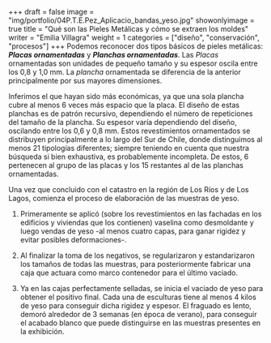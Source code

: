 +++
draft = false
image = "img/portfolio/04P.T.E.Pez_Aplicacio_bandas_yeso.jpg"
showonlyimage = true
title = "Qué son las Pieles Metálicas y cómo se extraen los moldes"
writer = "Emilia Villagra"
weight = 1
categories = ["diseño", "conservación", "procesos"]
+++
Podemos reconocer dos tipos básicos de pieles metálicas: ***Placas
ornamentadas*** y ***Planchas ornamentadas***. Las *Placas* ornamentadas
 son unidades de pequeño tamaño y su
espesor oscila entre los 0,8 y 1,0 mm. La *plancha* ornamentada se
diferencia de la anterior principalmente por sus mayores
dimensiones.
<!--more-->
Inferimos el que hayan sido más económicas, ya que
una sola plancha cubre al menos 6 veces más espacio que la placa.
El diseño de estas planchas es de patrón recursivo, dependiendo
el número de repeticiones del tamaño de la plancha. Su espesor
varía dependiendo del diseño, oscilando entre los 0,6 y 0,8 mm.
Estos revestimientos ornamentados se distribuyen principalmente a
lo largo del Sur de Chile, donde distinguimos al menos 21
tipologías diferentes; siempre teniendo en cuenta que nuestra
búsqueda si bien exhaustiva, es probablemente incompleta. De
estos, 6 pertenecen al grupo de las placas y los 15 restantes al
de las planchas ornamentadas.

Una vez que concluido con el catastro en la región de Los Ríos y
de Los Lagos, comienza el proceso de elaboración de las muestras
de yeso.

1. Primeramente se aplicó (sobre los revestimientos en las fachadas
en los edificios y viviendas que los contienen) vaselina como
desmoldante y luego vendas de yeso -al menos cuatro capas, para
ganar rigidez y evitar posibles deformaciones-.

2. Al finalizar la toma de los negativos, se regularizaron y
estandarizaron los tamaños de todas las muestras, para
posteriormente fabricar una caja que actuara como marco contenedor
para el último vaciado.

3. Ya en las cajas perfectamente selladas, se inicia el vaciado de
yeso para obtener el positivo final. Cada una de esculturas tiene
al menos 4 kilos de yeso para conseguir dicha rigidez y espesor.
El fraguado es lento, demoró alrededor de 3 semanas (en época de
verano), para conseguir el acabado blanco que puede distinguirse
en las muestras presentes en la exhibición.
